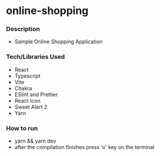 # online-shopping

### Description
- Sample Online Shopping Application

### Tech/Libraries Used
- React
- Typescript
- Vite
- Chakra
- ESlint and Prettier
- React Icon
- Sweet Alert 2
- Yarn

### How to run
- yarn && yarn dev
- after the compilation finishes press 'o' key on the terminal
